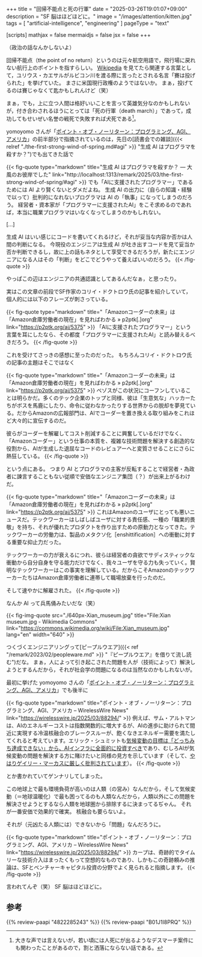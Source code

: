 +++
title = "回帰不能点と死の行軍"
date =  "2025-03-26T19:01:07+09:00"
description = "SF 脳はほどほどに。"
image = "/images/attention/kitten.jpg"
tags = [ "artificial-intelligence", "engineering" ]
pageType = "text"

[scripts]
  mathjax = false
  mermaidjs = false
  jsx = false
+++

（政治の話なんかしないよ）

回帰不能点（the point of no return）というのは元々航空用語で，飛行場に戻れない航行上のポイントを指すらしい。
[Wikipedia](https://ja.wikipedia.org/wiki/%E5%9B%9E%E5%B8%B0%E4%B8%8D%E8%83%BD%E7%82%B9 "回帰不能点 - Wikipedia") を見てたら関連する言葉として，ユリウス・カエサルがルビコン川を渡る際に言ったとされる名言「賽は投げられた」を挙げていた。
まさに米国現行政権のようではないか。
まぁ，投げてるのは賽じゃなくて匙かもしれんけど（笑）

まぁ，でも，上に立つ人間は格好いいことを言って英雄気分なのかもしれないが，付き合わされるほうにとっては「死の行軍（death march）」であって，成功してもせいぜい名誉の戦死で失敗すれば犬死である[^p1]。

[^p1]: 大きな声では言えないが，若い頃には人死にが出るようなデスマーチ案件にも関わったことがあるので，割と洒落にならない話である。

yomoyomo さんが「[ポイント・オブ・ノーリターン：プログラミング、AGI、アメリカ]」の前半部分で指摘されているのは，先日の[読書会での雑談]({{< relref "./the-first-strong-wind-of-spring.md#agi" >}} "生成 AI はプログラマを殺すか？")でも出てきた話で

{{< fig-quote type="markdown" title="生成 AI はプログラマを殺すか？ — 大風のお彼岸でした" link="http://localhost:1313/remark/2025/03/the-first-strong-wind-of-spring/#agi" >}}
でも「AIに支援されたプログラマー」であるためには AI より賢くないとダメだよね。
生成 AI の出力に（自らの知識・経験で以って）批判的になれないプログラマは AI の「執事」になってしまうのだろう。
経営者・資本家が「プログラマーに支援されたAI」をこそ求めるのであれば，本当に職業プログラマはいなくなってしまうのかもしれない。

[...]

生成 AI はいい感じにコードを書いてくれるけど，それが妥当な内容か否かは人間の判断になる。 今現役のエンジニアは生成 AI が吐き出すコードを見て妥当か否か判断できるし，故に上の話もネタとして享受できるだろうが，新たにエンジニアになる人はその「判断」をどこでどうやって養えばいいのだろう。
{{< /fig-quote >}}

やっぱこの辺はエンジニアの共通認識としてあるんだなぁ，と思ったり。

実はこの文章の前段でSF作家のコリイ・ドクトロウ氏の記事を紹介していて，個人的には以下のフレーズが刺さっている。

{{< fig-quote type="markdown" title="「Amazonコーダーの未来」は「Amazon倉庫労働者の現在」を見ればわかる » p2ptk[.]org" link="https://p2ptk.org/ai/5375" >}}
「AIに支援されたプログラマー」という言葉を耳にしたなら、その都度「プログラマーに支援されたAI」と読み替えるべきだろう。
{{< /fig-quote >}}

これを受けてさっきの感想に至ったのだった。
もちろんコリイ・ドクトロウ氏の記事の主題はそこではなく

{{< fig-quote type="markdown" title="「Amazonコーダーの未来」は「Amazon倉庫労働者の現在」を見ればわかる » p2ptk[.]org" link="https://p2ptk.org/ai/5375" >}}
ベゾスがこの状況にコーフンしていることは明らかだ。多くのテック企業のトップと同様、彼は「生意気な」ハッカーたちがボスを馬鹿にしたり、命令に従わなかったりする世界からの脱却を夢見ている。だからAmazonの広報部門は、AIでコーダーを置き換える取り組みをこれほど大々的に宣伝するのだ。

彼らがコーダーを解雇してコスト削減することに興奮しているだけでなく、「Amazonコーダー」という仕事の本質を、複雑な技術問題を解決する創造的な役割から、AIが生成した退屈なコードのレビュアーへと変質させることにさらに熱狂している。
{{< /fig-quote >}}

という点にある。
つまり AI とプログラマの主客が反転することで経営者・為政者に諫言することもない従順で安価なエンジニア集団（？）が出来上がるわけだ。

{{< fig-quote type="markdown" title="「Amazonコーダーの未来」は「Amazon倉庫労働者の現在」を見ればわかる » p2ptk[.]org" link="https://p2ptk.org/ai/5375" >}}
これはAmazonのユーザにとっても悪いニュースだ。テックワーカーはしばしばユーザに対する責任感、一種の「職業的畏敬」を持ち、それが優れたプロダクトを作り出すための原動力となってきた。テックワーカーの労働力は、製品のメタクソ化［enshittification］への衝動に対する重要な抑止力だった。

テックワーカーの力が衰えるにつれ、彼らは経営者の貪欲でサディスティックな衝動から自分自身を守る能力だけでなく、我々ユーザを守る力も失っていく。賢明なテックワーカーはこの事実を理解している。だからこそAmazonのテックワーカーたちはAmazon倉庫労働者に連帯して職場放棄を行ったのだ。

そして速やかに解雇された。
{{< /fig-quote >}}

なんか AI って兵馬俑みたいだな（笑）

{{< fig-img-quote src="./640px-Xian_museum.jpg" title="File:Xian museum.jpg - Wikimedia Commons" link="https://commons.wikimedia.org/wiki/File:Xian_museum.jpg" lang="en" width="640" >}}

つくづくエンジニアリングって[ピープルウエア]({{< ref "/remark/2023/02/peopleware.md" >}} "『ピープルウエア』を借りて流し読む")だな。
まぁ，人によって引き起こされた問題を人が（技術によって）解決しようとするんだから，それが社会学の問題になるのは当然なのかもしれないが。

最初に挙げた yomoyomo さんの「[ポイント・オブ・ノーリターン：プログラミング、AGI、アメリカ]」でも後半に

{{< fig-quote type="markdown" title="ポイント・オブ・ノーリターン：プログラミング、AGI、アメリカ – WirelessWire News" link="https://wirelesswire.jp/2025/03/88294/" >}}
例えば、サム・アルトマンは、AIのエネルギーコストは指数関数的に増大するが、AIの進歩に助けられて間近に実現する冷温核融合のブレークスルーが、飽くなきエネルギー需要を満たしてくれると考えています。エリック・シュミットも[気候変動の目標は「どっちみち達成できない」から、AIインフラに全面的に投資すべき](https://www.businessinsider.jp/article/294715/)であり、むしろAIが気候変動の問題を解決する方に賭けたいと同様の見方を示しています（そして、[やはりゲイリー・マーカスに厳しく批判されています](https://garymarcus.substack.com/p/eric-schmidts-risky-bet-on-ai-and)）。
{{< /fig-quote >}}

とか書かれていてゲンナリしてしまった。

この地球上で最も環境負荷が高いのは人類（の営み）なんだから，そして気候変動（＝地球温暖化）で最も困ってるのも人類なんだから，人類以外にこの問題を解決させようとするなら人類を地球圏から排除するに決まってるぢゃん。
それが一番安価で効果的で確実。
核融合も要らないよ。

それが（元凶たる人類には）できないから「問題」なんだろうに。

{{< fig-quote type="markdown" title="ポイント・オブ・ノーリターン：プログラミング、AGI、アメリカ – WirelessWire News" link="https://wirelesswire.jp/2025/03/88294/" >}}
カープは、奇跡的でタイムリーな技術介入はまったくもって空想的なものであり、しかもこの奇跡頼みの推論は、SFとベンチャーキャピタル投資の分野でよく見られると指摘します。
{{< /fig-quote >}}

言われてんぞ（笑） SF 脳はほどほどに。

[ポイント・オブ・ノーリターン：プログラミング、AGI、アメリカ]: https://wirelesswire.jp/2025/03/88294/ "ポイント・オブ・ノーリターン：プログラミング、AGI、アメリカ – WirelessWire News"

## 参考

{{% review-paapi "4822285243" %}} <!-- ピープルウエア Peopleware -->
{{% review-paapi "B01J1I8PRQ" %}} <!-- 社会は情報化の夢を見る -->
